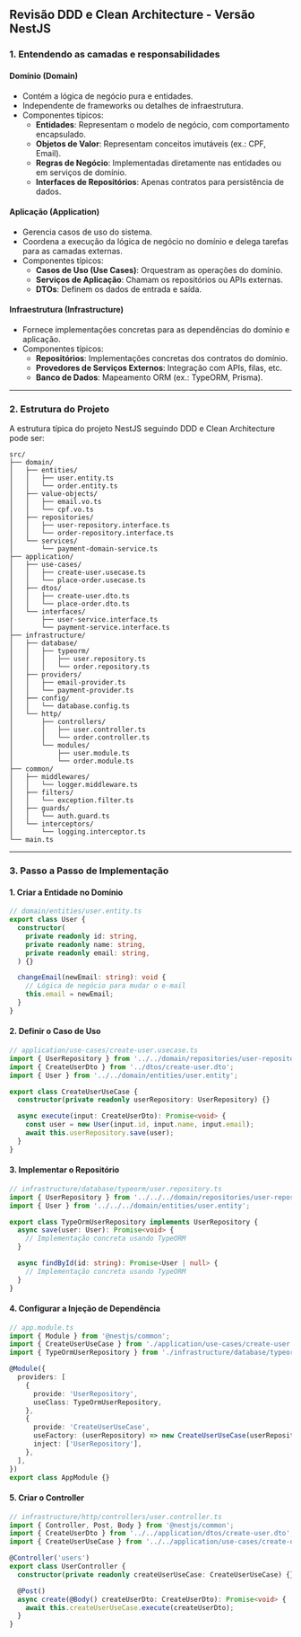 ## Revisão DDD e Clean Architecture - Versão NestJS

### **1. Entendendo as camadas e responsabilidades**
#### **Domínio (Domain)**
- Contém a lógica de negócio pura e entidades.
- Independente de frameworks ou detalhes de infraestrutura.
- Componentes típicos:
  - **Entidades**: Representam o modelo de negócio, com comportamento encapsulado.
  - **Objetos de Valor**: Representam conceitos imutáveis (ex.: CPF, Email).
  - **Regras de Negócio**: Implementadas diretamente nas entidades ou em serviços de domínio.
  - **Interfaces de Repositórios**: Apenas contratos para persistência de dados.

#### **Aplicação (Application)**
- Gerencia casos de uso do sistema.
- Coordena a execução da lógica de negócio no domínio e delega tarefas para as camadas externas.
- Componentes típicos:
  - **Casos de Uso (Use Cases)**: Orquestram as operações do domínio.
  - **Serviços de Aplicação**: Chamam os repositórios ou APIs externas.
  - **DTOs**: Definem os dados de entrada e saída.

#### **Infraestrutura (Infrastructure)**
- Fornece implementações concretas para as dependências do domínio e aplicação.
- Componentes típicos:
  - **Repositórios**: Implementações concretas dos contratos do domínio.
  - **Provedores de Serviços Externos**: Integração com APIs, filas, etc.
  - **Banco de Dados**: Mapeamento ORM (ex.: TypeORM, Prisma).

---

### **2. Estrutura do Projeto**
A estrutura típica do projeto NestJS seguindo DDD e Clean Architecture pode ser:

```plaintext
src/
├── domain/
│   ├── entities/
│   │   ├── user.entity.ts
│   │   └── order.entity.ts
│   ├── value-objects/
│   │   ├── email.vo.ts
│   │   └── cpf.vo.ts
│   ├── repositories/
│   │   ├── user-repository.interface.ts
│   │   └── order-repository.interface.ts
│   └── services/
│       └── payment-domain-service.ts
├── application/
│   ├── use-cases/
│   │   ├── create-user.usecase.ts
│   │   └── place-order.usecase.ts
│   ├── dtos/
│   │   ├── create-user.dto.ts
│   │   └── place-order.dto.ts
│   └── interfaces/
│       ├── user-service.interface.ts
│       └── payment-service.interface.ts
├── infrastructure/
│   ├── database/
│   │   ├── typeorm/
│   │   │   ├── user.repository.ts
│   │   │   └── order.repository.ts
│   ├── providers/
│   │   ├── email-provider.ts
│   │   └── payment-provider.ts
│   ├── config/
│   │   └── database.config.ts
│   └── http/
│       ├── controllers/
│       │   ├── user.controller.ts
│       │   └── order.controller.ts
│       └── modules/
│           ├── user.module.ts
│           └── order.module.ts
├── common/
│   ├── middlewares/
│   │   └── logger.middleware.ts
│   ├── filters/
│   │   └── exception.filter.ts
│   ├── guards/
│   │   └── auth.guard.ts
│   └── interceptors/
│       └── logging.interceptor.ts
└── main.ts
```

---

### **3. Passo a Passo de Implementação**

#### **1. Criar a Entidade no Domínio**
```typescript
// domain/entities/user.entity.ts
export class User {
  constructor(
    private readonly id: string,
    private readonly name: string,
    private readonly email: string,
  ) {}

  changeEmail(newEmail: string): void {
    // Lógica de negócio para mudar o e-mail
    this.email = newEmail;
  }
}
```

#### **2. Definir o Caso de Uso**
```typescript
// application/use-cases/create-user.usecase.ts
import { UserRepository } from '../../domain/repositories/user-repository.interface';
import { CreateUserDto } from '../dtos/create-user.dto';
import { User } from '../../domain/entities/user.entity';

export class CreateUserUseCase {
  constructor(private readonly userRepository: UserRepository) {}

  async execute(input: CreateUserDto): Promise<void> {
    const user = new User(input.id, input.name, input.email);
    await this.userRepository.save(user);
  }
}
```

#### **3. Implementar o Repositório**
```typescript
// infrastructure/database/typeorm/user.repository.ts
import { UserRepository } from '../../../domain/repositories/user-repository.interface';
import { User } from '../../../domain/entities/user.entity';

export class TypeOrmUserRepository implements UserRepository {
  async save(user: User): Promise<void> {
    // Implementação concreta usando TypeORM
  }

  async findById(id: string): Promise<User | null> {
    // Implementação concreta usando TypeORM
  }
}
```

#### **4. Configurar a Injeção de Dependência**
```typescript
// app.module.ts
import { Module } from '@nestjs/common';
import { CreateUserUseCase } from './application/use-cases/create-user.usecase';
import { TypeOrmUserRepository } from './infrastructure/database/typeorm/user.repository';

@Module({
  providers: [
    {
      provide: 'UserRepository',
      useClass: TypeOrmUserRepository,
    },
    {
      provide: 'CreateUserUseCase',
      useFactory: (userRepository) => new CreateUserUseCase(userRepository),
      inject: ['UserRepository'],
    },
  ],
})
export class AppModule {}
```

#### **5. Criar o Controller**
```typescript
// infrastructure/http/controllers/user.controller.ts
import { Controller, Post, Body } from '@nestjs/common';
import { CreateUserDto } from '../../application/dtos/create-user.dto';
import { CreateUserUseCase } from '../../application/use-cases/create-user.usecase';

@Controller('users')
export class UserController {
  constructor(private readonly createUserUseCase: CreateUserUseCase) {}

  @Post()
  async create(@Body() createUserDto: CreateUserDto): Promise<void> {
    await this.createUserUseCase.execute(createUserDto);
  }
}
```